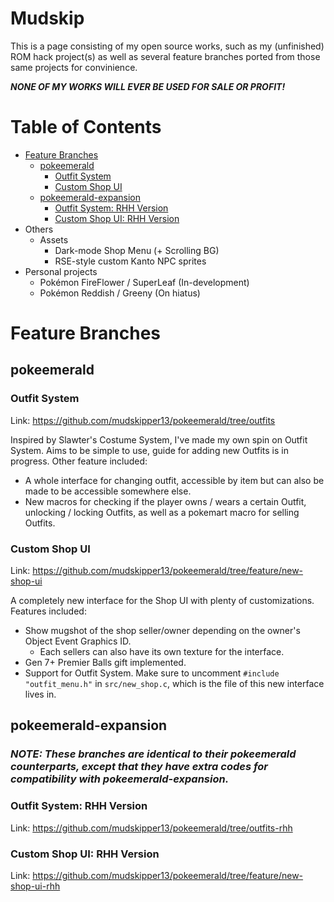 # Mudskip

This is a page consisting of my open source works, such as my (unfinished) ROM hack project(s) as well as several feature branches ported from those same projects for convinience.

***NONE OF MY WORKS WILL EVER BE USED FOR SALE OR PROFIT!***

# Table of Contents

- [Feature Branches](https://mudskipper13.github.io/#feature-branches)
  - [pokeemerald](https://mudskipper13.github.io/#pokeemerald)
    - [Outfit System](https://mudskipper13.github.io/#outfit-system)
    - [Custom Shop UI](https://mudskipper13.github.io/#custom-shop-ui)
  - [pokeemerald-expansion](https://mudskipper13.github.io/#pokeemerald-expansion)
    - [Outfit System: RHH Version](https://mudskipper13.github.io/#outfit-system-rhh-version)
    - [Custom Shop UI: RHH Version](https://mudskipper13.github.io/#custom-shop-ui-rhh-version)
- Others
  - Assets
    - Dark-mode Shop Menu (+ Scrolling BG)
    - RSE-style custom Kanto NPC sprites
- Personal projects
  - Pokémon FireFlower / SuperLeaf (In-development)
  - Pokémon Reddish / Greeny (On hiatus)

# Feature Branches

## pokeemerald

### Outfit System

Link: https://github.com/mudskipper13/pokeemerald/tree/outfits

Inspired by Slawter's Costume System, I've made my own spin on Outfit System. Aims to be simple to use, guide for adding new Outfits is in progress. Other feature included:

- A whole interface for changing outfit, accessible by item but can also be made to be accessible somewhere else.
- New macros for checking if the player owns / wears a certain Outfit, unlocking / locking Outfits, as well as a pokemart macro for selling Outfits.

### Custom Shop UI

Link: https://github.com/mudskipper13/pokeemerald/tree/feature/new-shop-ui

A completely new interface for the Shop UI with plenty of customizations. Features included:

- Show mugshot of the shop seller/owner depending on the owner's Object Event Graphics ID.
  - Each sellers can also have its own texture for the interface.
- Gen 7+ Premier Balls gift implemented.
- Support for Outfit System. Make sure to uncomment `#include "outfit_menu.h"` in `src/new_shop.c`, which is the file of this new interface lives in.

## pokeemerald-expansion

### _NOTE: These branches are identical to their pokeemerald counterparts, except that they have extra codes for compatibility with pokeemerald-expansion._

### Outfit System: RHH Version

Link: https://github.com/mudskipper13/pokeemerald/tree/outfits-rhh

### Custom Shop UI: RHH Version

Link: https://github.com/mudskipper13/pokeemerald/tree/feature/new-shop-ui-rhh



